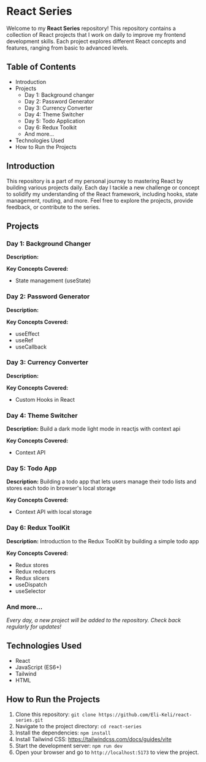 # React Series

Welcome to my **React Series** repository! This repository contains a collection of React projects that I work on daily to improve my frontend development skills. Each project explores different React concepts and features, ranging from basic to advanced levels.

## Table of Contents
- Introduction
- Projects
  - Day 1: Background changer
  - Day 2: Password Generator
  - Day 3: Currency Converter
  - Day 4: Theme Switcher
  - Day 5: Todo Application
  - Day 6: Redux Toolkit
  - And more...
- Technologies Used
- How to Run the Projects

## Introduction
This repository is a part of my personal journey to mastering React by building various projects daily. Each day I tackle a new challenge or concept to solidify my understanding of the React framework, including hooks, state management, routing, and more. Feel free to explore the projects, provide feedback, or contribute to the series.

## Projects

### Day 1: Background Changer
**Description:** 

**Key Concepts Covered:**
- State management (useState)

### Day 2: Password Generator
**Description:** 

**Key Concepts Covered:**
- useEffect
- useRef
- useCallback

### Day 3: Currency Converter
**Description:** 

**Key Concepts Covered:**
- Custom Hooks in React

### Day 4: Theme Switcher
**Description:** Build a dark mode light mode in reactjs with context api

**Key Concepts Covered:**
- Context API

### Day 5: Todo App
**Description:** Building a todo app that lets users manage their todo lists and stores each todo in browser's local storage

**Key Concepts Covered:**
- Context API with local storage

### Day 6: Redux ToolKit
**Description:** Introduction to the Redux ToolKit by building a simple todo app

**Key Concepts Covered:**
- Redux stores
- Redux reducers
- Redux slicers
- useDispatch
- useSelector


### And more...
*Every day, a new project will be added to the repository. Check back regularly for updates!*

## Technologies Used
- React
- JavaScript (ES6+)
- Tailwind
- HTML

## How to Run the Projects
1. Clone this repository: `git clone https://github.com/Eli-Keli/react-series.git`
2. Navigate to the project directory: `cd react-series`
3. Install the dependencies: `npm install`
4. Install Tailwind CSS: https://tailwindcss.com/docs/guides/vite
5. Start the development server: `npm run dev`
5. Open your browser and go to `http://localhost:5173` to view the project.

